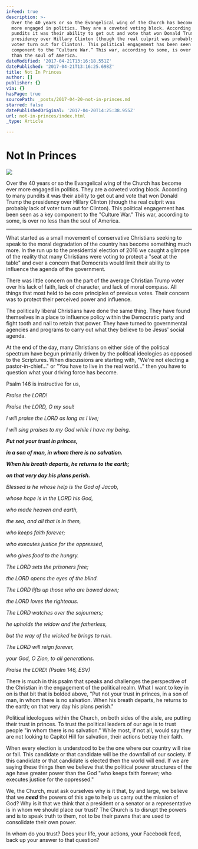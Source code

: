 ```yaml
---
inFeed: true
description: >-
  Over the 40 years or so the Evangelical wing of the Church has become ever
  more engaged in politics. They are a coveted voting block. According to many
  pundits it was their ability to get out and vote that won Donald Trump the
  presidency over Hillary Clinton (though the real culprit was probably lack of
  voter turn out for Clinton). This political engagement has been seen as a key
  component to the “Culture War.” This war, according to some, is over no less
  than the soul of America.
dateModified: '2017-04-21T13:16:18.551Z'
datePublished: '2017-04-21T13:16:25.698Z'
title: Not In Princes
author: []
publisher: {}
via: {}
hasPage: true
sourcePath: _posts/2017-04-20-not-in-princes.md
starred: false
datePublishedOriginal: '2017-04-20T14:25:38.955Z'
url: not-in-princes/index.html
_type: Article

---
```

# Not In Princes
![](https://imgflo.herokuapp.com/graph/2b2431f8e7ba7b0/f7e3aead73d90517836b93b81a6a1552/croprotate.jpg?cropheight=2212&cropwidth=3316&degrees=0&input=https%3A%2F%2Fthe-grid-user-content.s3-us-west-2.amazonaws.com%2F7f274489-0512-4ef6-8553-07c623ddff0b.jpg&x=0&y=0)

Over the 40 years or so the Evangelical wing of the Church has become ever more engaged in politics. They are a coveted voting block. According to many pundits it was their ability to get out and vote that won Donald Trump the presidency over Hillary Clinton (though the real culprit was probably lack of voter turn out for Clinton). This political engagement has been seen as a key component to the "Culture War." This war, according to some, is over no less than the soul of America.

---

What started as a small movement of conservative Christians seeking to speak to the moral degradation of the country has become something much more. In the run up to the presidential election of 2016 we caught a glimpse of the reality that many Christians were voting to protect a "seat at the table" and over a concern that Democrats would limit their ability to influence the agenda of the government.

There was little concern on the part of the average Christian Trump voter over his lack of faith, lack of character, and lack of moral compass. All things that most held to be core principles of previous votes. Their concern was to protect their perceived power and influence.

The politically liberal Christians have done the same thing. They have found themselves in a place to influence policy within the Democratic party and fight tooth and nail to retain that power. They have turned to governmental agencies and programs to carry out what they believe to be Jesus' social agenda.

At the end of the day, many Christians on either side of the political spectrum have begun primarily driven by the political ideologies as opposed to the Scriptures. When discussions are starting with, "We're not electing a pastor-in-chief..." or "You have to live in the real world..." then you have to question what your driving force has become.

Psalm 146 is instructive for us,

_Praise the LORD!_

_Praise the LORD, O my soul!_

_I will praise the LORD as long as I live;_

_I will sing praises to my God while I have my being._

_**Put not your trust in princes,**_

_**in a son of man, in whom there is no salvation.**_

_**When his breath departs, he returns to the earth;**_

_**on that very day his plans perish.**_

_Blessed is he whose help is the God of Jacob,_

_whose hope is in the LORD his God,_

_who made heaven and earth,_

_the sea, and all that is in them,_

_who keeps faith forever;_

_who executes justice for the oppressed,_

_who gives food to the hungry._

_The LORD sets the prisoners free;_

_the LORD opens the eyes of the blind._

_The LORD lifts up those who are bowed down;_

_the LORD loves the righteous._

_The LORD watches over the sojourners;_

_he upholds the widow and the fatherless,_

_but the way of the wicked he brings to ruin._

_The LORD will reign forever,_

_your God, O Zion, to all generations._

_Praise the LORD! (Psalm 146, ESV)_

There is much in this psalm that speaks and challenges the perspective of the Christian in the engagement of the political realm. What I want to key in on is that bit that is bolded above, "Put not your trust in princes, in a son of man, in whom there is no salvation. When his breath departs, he returns to the earth; on that very day his plans perish."

Political ideologues within the Church, on both sides of the aisle, are putting their trust in princes. To trust the political leaders of our age is to trust people "in whom there is no salvation." While most, if not all, would say they are not looking to Capitol Hill for salvation, their actions betray their faith.

When every election is understood to be the one where our country will rise or fall. This candidate or that candidate will be the downfall of our society. If this candidate or that candidate is elected then the world will end. If we are saying these things then we believe that the political power structures of the age have greater power than the God "who keeps faith forever; who executes justice for the oppressed."

We, the Church, must ask ourselves why is it that, by and large, we believe that we _**need**_ the powers of this age to help us carry out the mission of God? Why is it that we think that a president or a senator or a representative is in whom we should place our trust? The Church is to disrupt the powers and is to speak truth to them, not to be their pawns that are used to consolidate their own power.

In whom do you trust? Does your life, your actions, your Facebook feed, back up your answer to that question?
